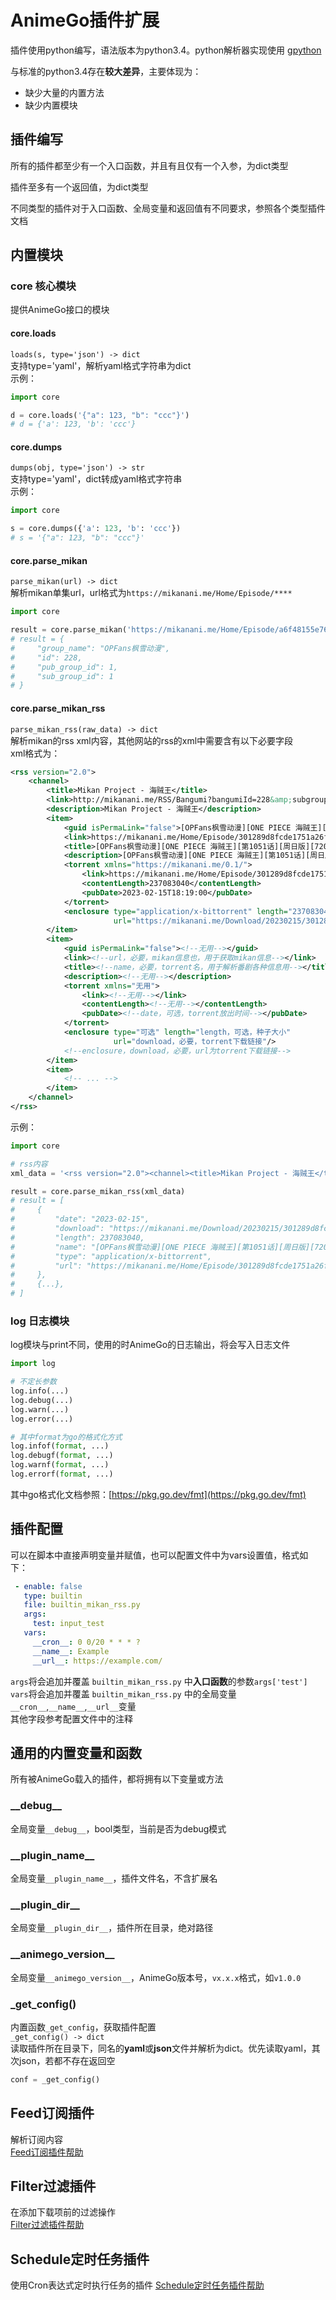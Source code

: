 # AnimeGo插件扩展
插件使用python编写，语法版本为python3.4。python解析器实现使用 [gpython](https://github.com/go-python/gpython) 

与标准的python3.4存在**较大差异**，主要体现为：
- 缺少大量的内置方法
- 缺少内置模块

## 插件编写
所有的插件都至少有一个入口函数，并且有且仅有一个入参，为dict类型

插件至多有一个返回值，为dict类型

不同类型的插件对于入口函数、全局变量和返回值有不同要求，参照各个类型插件文档

## 内置模块

### core 核心模块

提供AnimeGo接口的模块


#### core.loads

`loads(s, type='json') -> dict`  
支持type='yaml'，解析yaml格式字符串为dict  
示例：
```python
import core

d = core.loads('{"a": 123, "b": "ccc"}')
# d = {'a': 123, 'b': 'ccc'}
```
#### core.dumps

`dumps(obj, type='json') -> str`  
支持type='yaml'，dict转成yaml格式字符串  
示例：  
```python
import core

s = core.dumps({'a': 123, 'b': 'ccc'})
# s = '{"a": 123, "b": "ccc"}'
```

#### core.parse_mikan

`parse_mikan(url) -> dict`  
解析mikan单集url，url格式为`https://mikanani.me/Home/Episode/****`  

```python
import core

result = core.parse_mikan('https://mikanani.me/Home/Episode/a6f48155e7648a945e9bf85949c6cf8d8eb7ad61')
# result = {
#     "group_name": "OPFans枫雪动漫",
#     "id": 228,
#     "pub_group_id": 1,
#     "sub_group_id": 1
# }
```


#### core.parse_mikan_rss

`parse_mikan_rss(raw_data) -> dict`  
解析mikan的rss xml内容，其他网站的rss的xml中需要含有以下必要字段  
xml格式为：
```xml
<rss version="2.0">
    <channel>
        <title>Mikan Project - 海贼王</title>
        <link>http://mikanani.me/RSS/Bangumi?bangumiId=228&amp;subgroupid=1</link>
        <description>Mikan Project - 海贼王</description>
        <item>
            <guid isPermaLink="false">[OPFans枫雪动漫][ONE PIECE 海贼王][第1051话][周日版][720p][MP4]</guid>
            <link>https://mikanani.me/Home/Episode/301289d8fcde1751a26f55b4dc156da7f9ca1a6f</link>
            <title>[OPFans枫雪动漫][ONE PIECE 海贼王][第1051话][周日版][720p][MP4]</title>
            <description>[OPFans枫雪动漫][ONE PIECE 海贼王][第1051话][周日版][720p][MP4][226.1MB]</description>
            <torrent xmlns="https://mikanani.me/0.1/">
                <link>https://mikanani.me/Home/Episode/301289d8fcde1751a26f55b4dc156da7f9ca1a6f</link>
                <contentLength>237083040</contentLength>
                <pubDate>2023-02-15T18:19:00</pubDate>
            </torrent>
            <enclosure type="application/x-bittorrent" length="237083040"
                       url="https://mikanani.me/Download/20230215/301289d8fcde1751a26f55b4dc156da7f9ca1a6f.torrent"/>
        </item>
        <item>
            <guid isPermaLink="false"><!--无用--></guid>
            <link><!--url，必要，mikan信息也，用于获取mikan信息--></link>
            <title><!--name，必要，torrent名，用于解析番剧各种信息用--></title>
            <description><!--无用--></description>
            <torrent xmlns="无用">
                <link><!--无用--></link>
                <contentLength><!--无用--></contentLength>
                <pubDate><!--date，可选，torrent放出时间--></pubDate>
            </torrent>
            <enclosure type="可选" length="length，可选，种子大小"
                       url="download，必要，torrent下载链接"/>
            <!--enclosure，download，必要，url为torrent下载链接-->
        </item>
        <item>
            <!-- ... -->
        </item>
    </channel>
</rss>
```
示例：
```python
import core

# rss内容
xml_data = '<rss version="2.0"><channel><title>Mikan Project - 海贼王</title>...'

result = core.parse_mikan_rss(xml_data)
# result = [
#     {
#         "date": "2023-02-15",
#         "download": "https://mikanani.me/Download/20230215/301289d8fcde1751a26f55b4dc156da7f9ca1a6f.torrent",
#         "length": 237083040,
#         "name": "[OPFans枫雪动漫][ONE PIECE 海贼王][第1051话][周日版][720p][MP4]",
#         "type": "application/x-bittorrent",
#         "url": "https://mikanani.me/Home/Episode/301289d8fcde1751a26f55b4dc156da7f9ca1a6f"
#     },
#     {...},
# ]
```


### log 日志模块

log模块与print不同，使用的时AnimeGo的日志输出，将会写入日志文件

```python
import log

# 不定长参数
log.info(...)
log.debug(...)
log.warn(...)
log.error(...)

# 其中format为go的格式化方式
log.infof(format, ...)
log.debugf(format, ...)
log.warnf(format, ...)
log.errorf(format, ...)
```
其中go格式化文档参照：[https://pkg.go.dev/fmt](https://pkg.go.dev/fmt)


## 插件配置
可以在脚本中直接声明变量并赋值，也可以配置文件中为vars设置值，格式如下：
```yaml
 - enable: false
   type: builtin
   file: builtin_mikan_rss.py
   args: 
     test: input_test
   vars:
     __cron__: 0 0/20 * * * ?
     __name__: Example
     __url__: https://example.com/
``` 
`args`将会追加并覆盖 `builtin_mikan_rss.py` 中**入口函数**的参数`args['test']`  
`vars`将会追加并覆盖 `builtin_mikan_rss.py` 中的全局变量`__cron__`,`__name__`,`__url__`变量  
其他字段参考配置文件中的注释  

## 通用的内置变量和函数
所有被AnimeGo载入的插件，都将拥有以下变量或方法
### \_\_debug\_\_
全局变量`__debug__`，bool类型，当前是否为debug模式   

### \_\_plugin_name\_\_
全局变量`__plugin_name__`，插件文件名，不含扩展名

### \_\_plugin_dir\_\_
全局变量`__plugin_dir__`，插件所在目录，绝对路径

### \_\_animego_version\_\_
全局变量`__animego_version__`，AnimeGo版本号，`vx.x.x`格式，如`v1.0.0`

### \_get_config()
内置函数`_get_config`，获取插件配置  
`_get_config() -> dict`  
读取插件所在目录下，同名的**yaml**或**json**文件并解析为dict。优先读取yaml，其次json，若都不存在返回空  

```python
conf = _get_config()
```

## Feed订阅插件
解析订阅内容  
[Feed订阅插件帮助](feed/README.md)

## Filter过滤插件
在添加下载项前的过滤操作  
[Filter过滤插件帮助](filter/README.md)

## Schedule定时任务插件
使用Cron表达式定时执行任务的插件
[Schedule定时任务插件帮助](schedule/README.md)
